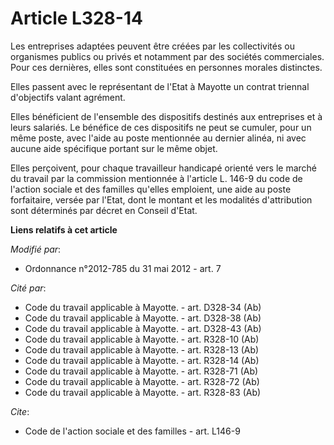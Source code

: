 # Article L328-14

Les entreprises adaptées peuvent être créées par les collectivités ou organismes publics ou privés et notamment par des
sociétés commerciales. Pour ces dernières, elles sont constituées en personnes morales distinctes. 

Elles passent avec le représentant de l'Etat à Mayotte un contrat triennal d'objectifs valant agrément. 

Elles bénéficient de l'ensemble des dispositifs destinés aux entreprises et à leurs salariés. Le bénéfice de ces dispositifs
ne peut se cumuler, pour un même poste, avec l'aide au poste mentionnée au dernier alinéa, ni avec aucune aide spécifique
portant sur le même objet. 

Elles perçoivent, pour chaque travailleur handicapé orienté vers le marché du travail par la commission mentionnée à
l'article L. 146-9 du code de l'action sociale et des familles qu'elles emploient, une aide au poste forfaitaire, versée par
l'Etat, dont le montant et les modalités d'attribution sont déterminés par décret en Conseil d'Etat.

**Liens relatifs à cet article**

_Modifié par_:

  - Ordonnance n°2012-785 du 31 mai 2012 - art. 7

_Cité par_:

  - Code du travail applicable à Mayotte. - art. D328-34 (Ab)
  - Code du travail applicable à Mayotte. - art. D328-38 (Ab)
  - Code du travail applicable à Mayotte. - art. D328-43 (Ab)
  - Code du travail applicable à Mayotte. - art. R328-10 (Ab)
  - Code du travail applicable à Mayotte. - art. R328-13 (Ab)
  - Code du travail applicable à Mayotte. - art. R328-14 (Ab)
  - Code du travail applicable à Mayotte. - art. R328-71 (Ab)
  - Code du travail applicable à Mayotte. - art. R328-72 (Ab)
  - Code du travail applicable à Mayotte. - art. R328-83 (Ab)

_Cite_:

  - Code de l'action sociale et des familles - art. L146-9
